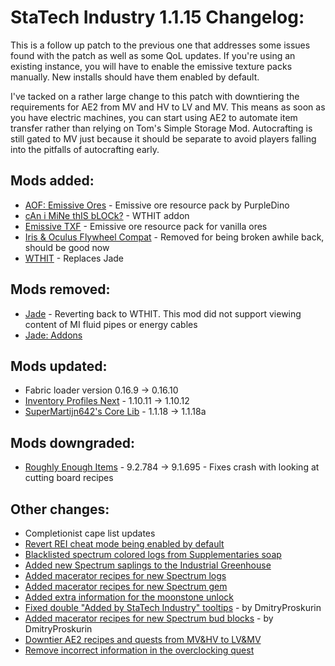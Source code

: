 # StaTech Industry 1.1.15 Changelog:
This is a follow up patch to the previous one that addresses some issues found with the patch as well as some QoL updates. If you're using an existing instance, you will have to enable the emissive texture packs manually. New installs should have them enabled by default.

I've tacked on a rather large change to this patch with downtiering the requirements for AE2 from MV and HV to LV and MV. This means as soon as you have electric machines, you can start using AE2 to automate item transfer rather than relying on Tom's Simple Storage Mod. Autocrafting is still gated to MV just because it should be separate to avoid players falling into the pitfalls of autocrafting early.

## Mods added:
- [AOF: Emissive Ores](https://www.curseforge.com/minecraft/texture-packs/all-of-fabric-emissive-ores) - Emissive ore resource pack by PurpleDino
- [cAn i MiNe thIS bLOCk?](https://www.curseforge.com/minecraft/mc-mods/can-i-mine-this-block) - WTHIT addon
- [Emissive TXF](https://www.curseforge.com/minecraft/texture-packs/emissive-txf) - Emissive ore resource pack for vanilla ores
- [Iris & Oculus Flywheel Compat](https://www.curseforge.com/minecraft/mc-mods/iris-flywheel-compat) - Removed for being broken awhile back, should be good now
- [WTHIT](https://www.curseforge.com/minecraft/mc-mods/wthit) - Replaces Jade

## Mods removed:
- [Jade](https://www.curseforge.com/minecraft/mc-mods/jade) - Reverting back to WTHIT. This mod did not support viewing content of MI fluid pipes or energy cables
- [Jade: Addons](https://www.curseforge.com/minecraft/mc-mods/jade-addons-fabric)

## Mods updated:
- Fabric loader version 0.16.9 -> 0.16.10
- [Inventory Profiles Next](https://www.curseforge.com/minecraft/mc-mods/inventory-profiles-next) - 1.10.11 -> 1.10.12
- [SuperMartijn642's Core Lib](https://www.curseforge.com/minecraft/mc-mods/supermartijn642s-core-lib) - 1.1.18 -> 1.1.18a

## Mods downgraded:
- [Roughly Enough Items](https://www.curseforge.com/minecraft/mc-mods/roughly-enough-items) - 9.2.784 -> 9.1.695 - Fixes crash with looking at cutting board recipes

## Other changes:
- Completionist cape list updates
- [Revert REI cheat mode being enabled by default](https://github.com/TheStaticVoid/StaTech-Industry/commit/0eb5a6b9e6392157b5fe4c9fe7128c952fe76db1)
- [Blacklisted spectrum colored logs from Supplementaries soap](https://github.com/TheStaticVoid/StaTech-Industry/commit/223f6bb2d92ea9538116e55a7a7726ef76f6fce3)
- [Added new Spectrum saplings to the Industrial Greenhouse](https://github.com/TheStaticVoid/StaTech-Industry/commit/c035e0fe520c194383f06b8a01131580997e3648)
- [Added macerator recipes for new Spectrum logs](https://github.com/TheStaticVoid/StaTech-Industry/commit/6511e59365d958d2c2ecbc74e6a25ab0bf795a26)
- [Added macerator recipes for new Spectrum gem](https://github.com/TheStaticVoid/StaTech-Industry/commit/5170a66430d8ffcef9d36e187e511af20771b5ac)
- [Added extra information for the moonstone unlock](https://github.com/TheStaticVoid/StaTech-Industry/pull/529/commits/532f5e9030643d723e681cb56b7ed526c2666ae2)
- [Fixed double "Added by StaTech Industry" tooltips](https://github.com/TheStaticVoid/StaTech-Industry/pull/530) - by DmitryProskurin
- [Added macerator recipes for new Spectrum bud blocks](https://github.com/TheStaticVoid/StaTech-Industry/pull/531) - by DmitryProskurin
- [Downtier AE2 recipes and quests from MV&HV to LV&MV](https://github.com/TheStaticVoid/StaTech-Industry/pull/529/commits/67e684cbf60c15fc1b7732fd25f3d44476f01192)
- [Remove incorrect information in the overclocking quest](https://github.com/TheStaticVoid/StaTech-Industry/pull/529/commits/198fdf2d0074c0d0291115a859aeb62f258c4df8)